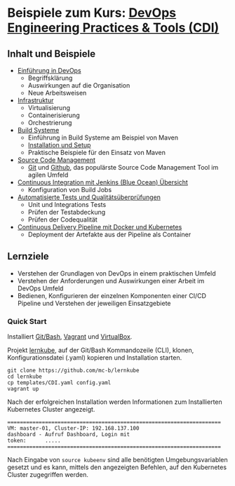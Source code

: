# Beispiele zum Kurs: [DevOps Engineering Practices & Tools (CDI)](https://www.digicomp.ch/weiterbildung/development-trainings/software-engineering-trainings/software-engineering-basics/devops-in-der-software-entwicklung/kurs-devops-engineering-practices-tools)

Inhalt und Beispiele
--------------------

* [Einführung in DevOps](https://publications.opengroup.org/w162)
    * Begriffsklärung 
    * Auswirkungen auf die Organisation 
    * Neue Arbeitsweisen 
* [Infrastruktur](02-Infrastruktur/) 
    * Virtualisierung
    * Containerisierung
    * Orchestrierung
* [Build Systeme](03-Build/)
    * Einführung in Build Systeme am Beispiel von Maven
    * [Installation und Setup](https://books.sonatype.com/mvnex-book/reference/installation.html)
    * Praktische Beispiele für den Einsatz von Maven 
* [Source Code Management](04-SCM/) 
    * [Git](https://git-scm.com/book/de/v2) und [Github](https://guides.github.com/), das populärste Source Code Management Tool im agilen Umfeld
* [Continuous Integration mit Jenkins (Blue Ocean) Übersicht](05-CI/)
    * Konfiguration von Build Jobs 
* [Automatisierte Tests und Qualitätsüberprüfungen](06-Test/)
    * Unit und Integrations Tests
    * Prüfen der Testabdeckung
    * Prüfen der Codequalität
* [Continuous Delivery Pipeline mit Docker und Kubernetes](07-CD/)
    * Deployment der Artefakte aus der Pipeline als Container
  
Lernziele
---------
    
* Verstehen der Grundlagen von DevOps in einem praktischen Umfeld
* Verstehen der Anforderungen und Auswirkungen einer Arbeit im DevOps Umfeld
* Bedienen, Konfigurieren der einzelnen Komponenten einer CI/CD Pipeline und Verstehen der jeweiligen Einsatzgebiete  

### Quick Start

Installiert [Git/Bash](https://git-scm.com/downloads), [Vagrant](https://www.vagrantup.com/) und [VirtualBox](https://www.virtualbox.org/).

Projekt [lernkube](https://github.com/mc-b/lernkube), auf der Git/Bash Kommandozeile (CLI), klonen, Konfigurationsdatei (.yaml) kopieren und Installation starten. 

    git clone https://github.com/mc-b/lernkube
    cd lernkube
    cp templates/CDI.yaml config.yaml
    vagrant up
    
Nach der erfolgreichen Installation werden Informationen zum Installierten Kubernetes Cluster angezeigt.

    ====================================================================
    VM: master-01, Cluster-IP: 192.168.137.100
    dashboard - Aufruf Dashboard, Login mit
    token:      .....
    ====================================================================

Nach Eingabe von `source kubeenv` sind alle benötigten Umgebungsvariablen gesetzt und es kann, mittels den angezeigten Befehlen, auf den Kubernetes Cluster zugegriffen werden. 
